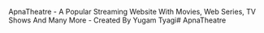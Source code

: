 ApnaTheatre - A Popular Streaming Website With Movies, Web Series, TV Shows And Many More
                                           - Created By Yugam Tyagi# ApnaTheatre

